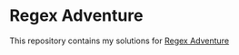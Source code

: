 # Regex Adventure
This repository contains my solutions for [Regex
Adventure](https://github.com/substack/regex-adventure)

